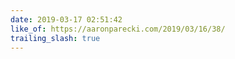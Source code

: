 ```yaml
---
date: 2019-03-17 02:51:42
like_of: https://aaronparecki.com/2019/03/16/38/
trailing_slash: true
---
```

